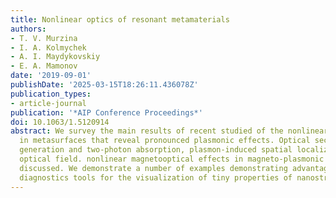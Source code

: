 ```yaml
---
title: Nonlinear optics of resonant metamaterials
authors:
- T. V. Murzina
- I. A. Kolmychek
- A. I. Maydykovskiy
- E. A. Mamonov
date: '2019-09-01'
publishDate: '2025-03-15T18:26:11.436078Z'
publication_types:
- article-journal
publication: '*AIP Conference Proceedings*'
doi: 10.1063/1.5120914
abstract: We survey the main results of recent studied of the nonlinear optical effects
  in metasurfaces that reveal pronounced plasmonic effects. Optical second harmonic
  generation and two-photon absorption, plasmon-induced spatial localization of the
  optical field. nonlinear magnetooptical effects in magneto-plasmonic scystals are
  discussed. We demonstrate a number of examples demonstrating advantages of the nonlinear-optical
  diagnostics tools for the visualization of tiny properties of nanostructures.
---
```

